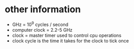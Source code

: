 # other information

- GHz = $10^9$ cycles / second
- computer clock = 2.2-5 GHz
- clock = master timer used to control cpu operations
- clock cycle is the time it takes for the clock to tick once
